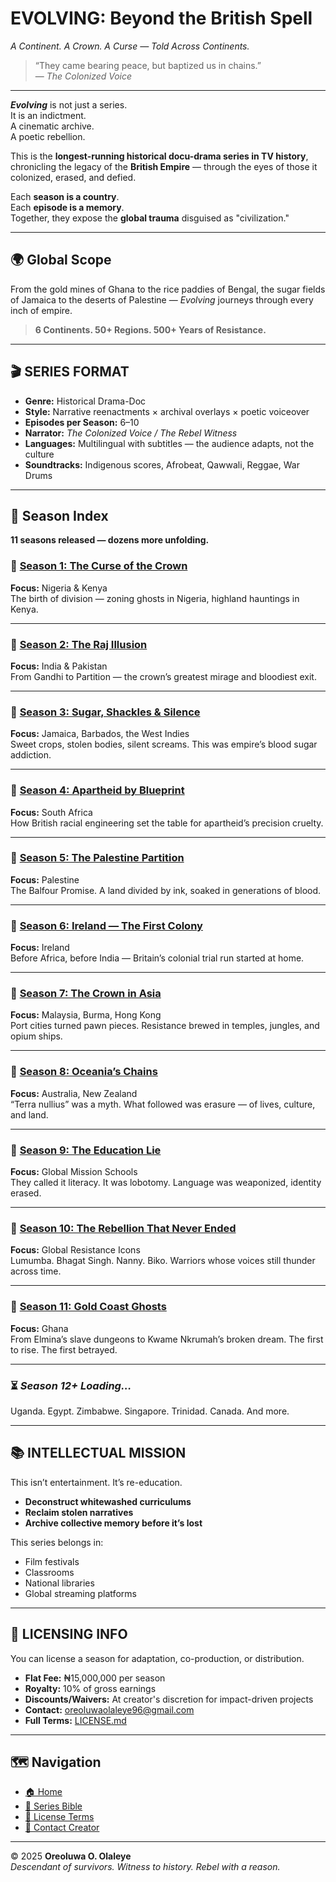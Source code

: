 <div id="header"></div>

# **EVOLVING: Beyond the British Spell**
*A Continent. A Crown. A Curse — Told Across Continents.*

> “They came bearing peace, but baptized us in chains.”  
> — *The Colonized Voice*

---

**_Evolving_** is not just a series.  
It is an indictment.  
A cinematic archive.  
A poetic rebellion.

This is the **longest-running historical docu-drama series in TV history**, chronicling the legacy of the **British Empire** — through the eyes of those it colonized, erased, and defied.

Each **season is a country**.  
Each **episode is a memory**.  
Together, they expose the **global trauma** disguised as "civilization."

---

## 🌍 Global Scope

From the gold mines of Ghana to the rice paddies of Bengal, the sugar fields of Jamaica to the deserts of Palestine — *Evolving* journeys through every inch of empire.

> **6 Continents. 50+ Regions. 500+ Years of Resistance.**

---

## 🎬 SERIES FORMAT

- **Genre:** Historical Drama-Doc  
- **Style:** Narrative reenactments × archival overlays × poetic voiceover  
- **Episodes per Season:** 6–10  
- **Narrator:** *The Colonized Voice / The Rebel Witness*  
- **Languages:** Multilingual with subtitles — the audience adapts, not the culture  
- **Soundtracks:** Indigenous scores, Afrobeat, Qawwali, Reggae, War Drums

---

## 📜 Season Index  
**11 seasons released — dozens more unfolding.**

### 🔗 [Season 1: The Curse of the Crown](/seasons/season1/)
**Focus:** Nigeria & Kenya  
The birth of division — zoning ghosts in Nigeria, highland hauntings in Kenya.

---

### 🔗 [Season 2: The Raj Illusion](/seasons/season2/)
**Focus:** India & Pakistan  
From Gandhi to Partition — the crown’s greatest mirage and bloodiest exit.

---

### 🔗 [Season 3: Sugar, Shackles & Silence](/seasons/season3/)
**Focus:** Jamaica, Barbados, the West Indies  
Sweet crops, stolen bodies, silent screams. This was empire’s blood sugar addiction.

---

### 🔗 [Season 4: Apartheid by Blueprint](/seasons/season4/)
**Focus:** South Africa  
How British racial engineering set the table for apartheid’s precision cruelty.

---

### 🔗 [Season 5: The Palestine Partition](/seasons/season5/)
**Focus:** Palestine  
The Balfour Promise. A land divided by ink, soaked in generations of blood.

---

### 🔗 [Season 6: Ireland — The First Colony](/seasons/season6/)
**Focus:** Ireland  
Before Africa, before India — Britain’s colonial trial run started at home.

---

### 🔗 [Season 7: The Crown in Asia](/seasons/season7/)
**Focus:** Malaysia, Burma, Hong Kong  
Port cities turned pawn pieces. Resistance brewed in temples, jungles, and opium ships.

---

### 🔗 [Season 8: Oceania’s Chains](/seasons/season8/)
**Focus:** Australia, New Zealand  
“Terra nullius” was a myth. What followed was erasure — of lives, culture, and land.

---

### 🔗 [Season 9: The Education Lie](/seasons/season9/)
**Focus:** Global Mission Schools  
They called it literacy. It was lobotomy. Language was weaponized, identity erased.

---

### 🔗 [Season 10: The Rebellion That Never Ended](/seasons/season10/)
**Focus:** Global Resistance Icons  
Lumumba. Bhagat Singh. Nanny. Biko. Warriors whose voices still thunder across time.

---

### 🔗 [Season 11: Gold Coast Ghosts](/seasons/season11/)
**Focus:** Ghana  
From Elmina’s slave dungeons to Kwame Nkrumah’s broken dream. The first to rise. The first betrayed.

---

### ⏳ *Season 12+ Loading…*  
Uganda. Egypt. Zimbabwe. Singapore. Trinidad. Canada. And more.

---

## 📚 INTELLECTUAL MISSION

This isn’t entertainment. It’s re-education.

- **Deconstruct whitewashed curriculums**
- **Reclaim stolen narratives**
- **Archive collective memory before it’s lost**

This series belongs in:
- Film festivals
- Classrooms
- National libraries
- Global streaming platforms

---

## 🎥 LICENSING INFO

You can license a season for adaptation, co-production, or distribution.

- **Flat Fee:** ₦15,000,000 per season  
- **Royalty:** 10% of gross earnings  
- **Discounts/Waivers:** At creator's discretion for impact-driven projects  
- **Contact:** [oreoluwaolaleye96@gmail.com](mailto:oreoluwaolaleye96@gmail.com)  
- **Full Terms:** [LICENSE.md](/LICENSE.md)

---

## 🗺️ Navigation

- [🏠 Home](/index.md)
- [📘 Series Bible](/README.md)
- [📜 License Terms](/LICENSE.md)
- [📩 Contact Creator](mailto:oreoluwaolaleye96@gmail.com)

---

© 2025 **Oreoluwa O. Olaleye**  
_Descendant of survivors. Witness to history. Rebel with a reason._

<div id="footer"></div>

<script>
  async function loadPartial(id, path) {
    const res = await fetch(path);
    const html = await res.text();
    document.getElementById(id).innerHTML = html;
  }
  loadPartial("header", "/partials/header.html");
  loadPartial("footer", "/partials/footer.html");
</script>
